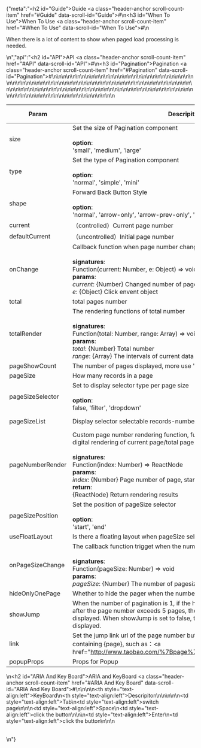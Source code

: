 {"meta":"<h2 id=\"Guide\">Guide <a class=\"header-anchor scroll-count-item\" href=\"#Guide\" data-scroll-id=\"Guide\">#</a></h2>\n<h3 id=\"When To Use\">When To Use <a class=\"header-anchor scroll-count-item\" href=\"#When To Use\" data-scroll-id=\"When To Use\">#</a></h3>\n<p>When there is a lot of content to show when paged load processing is needed.</p>\n","api":"<h2 id=\"API\">API <a class=\"header-anchor scroll-count-item\" href=\"#API\" data-scroll-id=\"API\">#</a></h2>\n<h3 id=\"Pagination\">Pagination <a class=\"header-anchor scroll-count-item\" href=\"#Pagination\" data-scroll-id=\"Pagination\">#</a></h3>\n<table>\n<thead>\n<tr>\n<th>Param</th>\n<th>Descripiton</th>\n<th>Type</th>\n<th>Default Value</th>\n</tr>\n</thead>\n<tbody>\n<tr>\n<td>size</td>\n<td>Set the size of Pagination component<br><br><strong>option</strong>:<br>&apos;small&apos;, &apos;medium&apos;, &apos;large&apos;</td>\n<td>Enum</td>\n<td>&apos;medium&apos;</td>\n</tr>\n<tr>\n<td>type</td>\n<td>Set the type of Pagination component<br><br><strong>option</strong>:<br>&apos;normal&apos;, &apos;simple&apos;, &apos;mini&apos;</td>\n<td>Enum</td>\n<td>&apos;normal&apos;</td>\n</tr>\n<tr>\n<td>shape</td>\n<td>Forward Back Button Style<br><br><strong>option</strong>:<br>&apos;normal&apos;, &apos;arrow-only&apos;, &apos;arrow-prev-only&apos;, &apos;no-border&apos;</td>\n<td>Enum</td>\n<td>&apos;normal&apos;</td>\n</tr>\n<tr>\n<td>current</td>\n<td>&#xFF08;controlled&#xFF09;Current page number</td>\n<td>Number</td>\n<td>-</td>\n</tr>\n<tr>\n<td>defaultCurrent</td>\n<td>&#xFF08;uncontrolled&#xFF09;Initial page number</td>\n<td>Number</td>\n<td>1</td>\n</tr>\n<tr>\n<td>onChange</td>\n<td>Callback function when page number changes<br><br><strong>signatures</strong>:<br>Function(current: Number, e: Object) =&gt; void<br><strong>params</strong>:<br><em>current</em>: {Number} Changed number of pages<br><em>e</em>: {Object} Click envent object</td>\n<td>Function</td>\n<td>() =&gt; {}</td>\n</tr>\n<tr>\n<td>total</td>\n<td>total pages number</td>\n<td>Number</td>\n<td>100</td>\n</tr>\n<tr>\n<td>totalRender</td>\n<td>The rendering functions of total number <br><br><strong>signatures</strong>:<br>Function(total: Number, range: Array) =&gt; void<br><strong>params</strong>:<br><em>total</em>: {Number} Total number<br><em>range</em>: {Array} The intervals of current data in the total number</td>\n<td>Function</td>\n<td>-</td>\n</tr>\n<tr>\n<td>pageShowCount</td>\n<td>The number of pages displayed, more use &apos;...&apos; instead</td>\n<td>Number</td>\n<td>5</td>\n</tr>\n<tr>\n<td>pageSize</td>\n<td>How many records in a page</td>\n<td>Number</td>\n<td>10</td>\n</tr>\n<tr>\n<td>pageSizeSelector</td>\n<td>Set to display selector type per page size <br><br><strong>option</strong>:<br>false, &apos;filter&apos;, &apos;dropdown&apos;</td>\n<td>Enum</td>\n<td>false</td>\n</tr>\n<tr>\n<td>pageSizeList</td>\n<td>Display selector selectable records-number per page</td>\n<td>Array&lt;Number&gt;/Array&lt;Object&gt;</td>\n<td>[5, 10, 20]</td>\n</tr>\n<tr>\n<td>pageNumberRender</td>\n<td>Custom page number rendering function, function for page number button and digital rendering of current page/total page count<br><br><strong>signatures</strong>:<br>Function(index: Number) =&gt; ReactNode<br><strong>params</strong>:<br><em>index</em>: {Number} Page number of page, starting from 1<br><strong>return</strong>:<br>{ReactNode} Return rendering results<br></td>\n<td>Function</td>\n<td>index =&gt; index</td>\n</tr>\n<tr>\n<td>pageSizePosition</td>\n<td>Set the position of pageSize selector<br><br><strong>option</strong>:<br>&apos;start&apos;, &apos;end&apos;</td>\n<td>Enum</td>\n<td>&apos;start&apos;</td>\n</tr>\n<tr>\n<td>useFloatLayout</td>\n<td>Is there a floating layout when pageSize selector is displayed</td>\n<td>Boolean</td>\n<td>false</td>\n</tr>\n<tr>\n<td>onPageSizeChange</td>\n<td>The callback function trigget when the number of pageSize selector changes<br><br><strong>signatures</strong>:<br>Function(pageSize: Number) =&gt; void<br><strong>params</strong>:<br><em>pageSize</em>: {Number} The number of pagesize changed</td>\n<td>Function</td>\n<td>() =&gt; {}</td>\n</tr>\n<tr>\n<td>hideOnlyOnePage</td>\n<td>Whether to hide the pager when the number of pages is 1</td>\n<td>Boolean</td>\n<td>false</td>\n</tr>\n<tr>\n<td>showJump</td>\n<td>When the number of pagination is 1, if the hidden pager type is set to normal, after the page number exceeds 5 pages, the jump input box and button will be displayed. When showJump is set to false, the jump zone is no longer displayed.</td>\n<td>Boolean</td>\n<td>true</td>\n</tr>\n<tr>\n<td>link</td>\n<td>Set the jump link url of the page number button. Its value is a template string containing {page}, such as&#xFF1A;<a href=\"http://www.taobao.com/%7Bpage%7D\">http://www.taobao.com/{page}</a></td>\n<td>String</td>\n<td>-</td>\n</tr>\n<tr>\n<td>popupProps</td>\n<td>Props for Popup</td>\n<td>Object</td>\n<td>-</td>\n</tr>\n</tbody>\n</table>\n<h2 id=\"ARIA And Key Board\">ARIA and KeyBoard <a class=\"header-anchor scroll-count-item\" href=\"#ARIA And Key Board\" data-scroll-id=\"ARIA And Key Board\">#</a></h2>\n<table>\n<thead>\n<tr>\n<th style=\"text-align:left\">KeyBoard</th>\n<th style=\"text-align:left\">Descripiton</th>\n</tr>\n</thead>\n<tbody>\n<tr>\n<td style=\"text-align:left\">Tab</td>\n<td style=\"text-align:left\">switch page</td>\n</tr>\n<tr>\n<td style=\"text-align:left\">Space</td>\n<td style=\"text-align:left\">click the button</td>\n</tr>\n<tr>\n<td style=\"text-align:left\">Enter</td>\n<td style=\"text-align:left\">click the button</td>\n</tr>\n</tbody>\n</table>\n"}